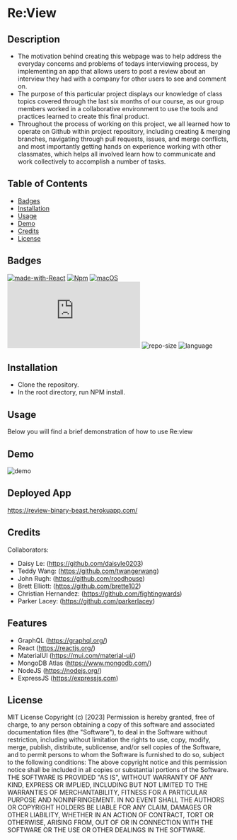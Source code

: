 # Re:View

## Description

- The motivation behind creating this webpage was to help address the everyday concerns and problems of todays interviewing process, by implementing an app that allows users to post a review about an interview they had with a company for other users to see and comment on.
- The purpose of this particular project displays our knowledge of class topics covered through the last six months of our course, as our group members worked in a collaborative environment to use the tools and practices learned to create this final product.
- Throughout the process of working on this project, we all learned how to operate on Github within project repository, including creating & merging branches, navigating through pull requests, issues, and merge conflicts, and most importantly getting hands on experience working with other classmates, which helps all involved learn how to communicate and work collectively to accomplish a number of tasks.

## Table of Contents
- [Badges](#badges)
- [Installation](#installation)
- [Usage](#usage)
- [Demo](#demo)
- [Credits](#credits)
- [License](#license)

## Badges

[![made-with-React](https://img.shields.io/badge/Made%20with-React-1f425f.svg)](https://www.javascript.com)
[![Npm](https://badgen.net/badge/icon/npm?icon=npm&label)](https://https://npmjs.com/)
[![macOS](https://svgshare.com/i/ZjP.svg)](https://svgshare.com/i/ZjP.svg)
[![GitHub license](https://badgen.net/github/license/Naereen/Strapdown.js)](https://github.com/Naereen/StrapDown.js/blob/master/LICENSE)
![repo-size](https://img.shields.io/github/repo-size/daisyle0203/UPIN)
![language](https://img.shields.io/github/languages/top/daisyle0203/UPIN)


## Installation

- Clone the repository.
- In the root directory, run NPM install.

## Usage

Below you will find a brief demonstration of how to use Re:view

## Demo

![demo](../UPIN/client/src/assets/img/Re_View.gif)

## Deployed App

https://review-binary-beast.herokuapp.com/

## Credits

Collaborators:

- Daisy Le: (https://github.com/daisyle0203)
- Teddy Wang: (https://github.com/twangerwang)
- John Rugh: (https://github.com/roodhouse)
- Brett Elliott: (https://github.com/brette102)
- Christian Hernandez: (https://github.com/fightingwards)
- Parker Lacey: (https://github.com/parkerlacey)

## Features

- GraphQL (https://graphql.org/)
- React (https://reactjs.org/)
- MaterialUI (https://mui.com/material-ui/)
- MongoDB Atlas (https://www.mongodb.com/)
- NodeJS (https://nodejs.org/)
- ExpressJS (https://expressjs.com)

## License

MIT License
Copyright (c) [2023]
Permission is hereby granted, free of charge, to any person obtaining a copy
of this software and associated documentation files (the "Software"), to deal
in the Software without restriction, including without limitation the rights
to use, copy, modify, merge, publish, distribute, sublicense, and/or sell
copies of the Software, and to permit persons to whom the Software is
furnished to do so, subject to the following conditions:
The above copyright notice and this permission notice shall be included in all
copies or substantial portions of the Software.
THE SOFTWARE IS PROVIDED "AS IS", WITHOUT WARRANTY OF ANY KIND, EXPRESS OR
IMPLIED, INCLUDING BUT NOT LIMITED TO THE WARRANTIES OF MERCHANTABILITY,
FITNESS FOR A PARTICULAR PURPOSE AND NONINFRINGEMENT. IN NO EVENT SHALL THE
AUTHORS OR COPYRIGHT HOLDERS BE LIABLE FOR ANY CLAIM, DAMAGES OR OTHER
LIABILITY, WHETHER IN AN ACTION OF CONTRACT, TORT OR OTHERWISE, ARISING FROM,
OUT OF OR IN CONNECTION WITH THE SOFTWARE OR THE USE OR OTHER DEALINGS IN THE
SOFTWARE.


